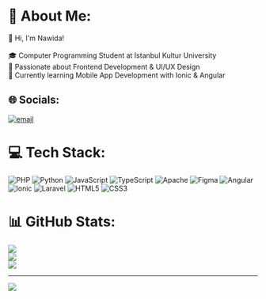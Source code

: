 # 💫 About Me:
👋 Hi, I'm Nawida!<br><br>🎓 Computer Programming Student at Istanbul Kultur University<br>🎨 Passionate about Frontend Development & UI/UX Design<br>📱 Currently learning Mobile App Development with Ionic & Angular


## 🌐 Socials:
[![email](https://img.shields.io/badge/Email-D14836?logo=gmail&logoColor=white)](mailto:itsnawida@gmail.com) 

# 💻 Tech Stack:
![PHP](https://img.shields.io/badge/php-%23777BB4.svg?style=for-the-badge&logo=php&logoColor=white) ![Python](https://img.shields.io/badge/python-3670A0?style=for-the-badge&logo=python&logoColor=ffdd54) ![JavaScript](https://img.shields.io/badge/javascript-%23323330.svg?style=for-the-badge&logo=javascript&logoColor=%23F7DF1E) ![TypeScript](https://img.shields.io/badge/typescript-%23007ACC.svg?style=for-the-badge&logo=typescript&logoColor=white) ![Apache](https://img.shields.io/badge/apache-%23D42029.svg?style=for-the-badge&logo=apache&logoColor=white) ![Figma](https://img.shields.io/badge/figma-%23F24E1E.svg?style=for-the-badge&logo=figma&logoColor=white) ![Angular](https://img.shields.io/badge/angular-%23DD0031.svg?style=for-the-badge&logo=angular&logoColor=white) ![Ionic](https://img.shields.io/badge/Ionic-%233880FF.svg?style=for-the-badge&logo=Ionic&logoColor=white) ![Laravel](https://img.shields.io/badge/laravel-%23FF2D20.svg?style=for-the-badge&logo=laravel&logoColor=white) ![HTML5](https://img.shields.io/badge/html5-%23E34F26.svg?style=for-the-badge&logo=html5&logoColor=white) ![CSS3](https://img.shields.io/badge/css3-%231572B6.svg?style=for-the-badge&logo=css3&logoColor=white)
# 📊 GitHub Stats:
![](https://github-readme-stats.vercel.app/api?username=NawidaHemati&theme=dark&hide_border=false&include_all_commits=false&count_private=false)<br/>
![](https://github-readme-streak-stats.herokuapp.com/?user=NawidaHemati&theme=dark&hide_border=false)<br/>
![](https://github-readme-stats.vercel.app/api/top-langs/?username=NawidaHemati&theme=dark&hide_border=false&include_all_commits=false&count_private=false&layout=compact)

---
[![](https://visitcount.itsvg.in/api?id=NawidaHemati&icon=0&color=0)](https://visitcount.itsvg.in)

<!-- Proudly created with GPRM ( https://gprm.itsvg.in ) -->
